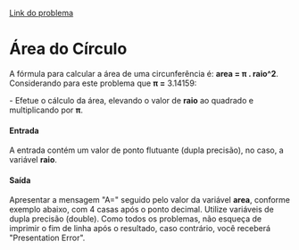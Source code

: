[Link do problema](https://www.beecrowd.com.br/judge/problems/view/1002)
# Área do Círculo
A fórmula para calcular a área de uma circunferência é: **area = π . raio^2**. Considerando para este problema que **π =** 3.14159:

\- Efetue o cálculo da área, elevando o valor de **raio** ao quadrado e multiplicando por **π**.

#### Entrada
A entrada contém um valor de ponto flutuante (dupla precisão), no caso, a variável **raio**.

#### Saída
Apresentar a mensagem "A=" seguido pelo valor da variável **area**, conforme exemplo abaixo, com 4 casas após o ponto decimal. Utilize variáveis de dupla precisão (double). Como todos os problemas, não esqueça de imprimir o fim de linha após o resultado, caso contrário, você receberá "Presentation Error".